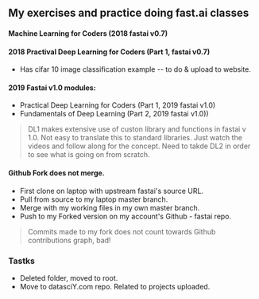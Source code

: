 ## My exercises and practice doing fast.ai classes

#### Machine Learning for Coders (2018 fastai v0.7)

#### 2018 Practival Deep Learning for Coders (Part 1, fastai v0.7)
 * Has cifar 10 image classification example -- to do & upload to website.


#### 2019 Fastai v1.0 modules:

  * Practical Deep Learning for Coders (Part 1, 2019 fastai v1.0) 
  * Fundamentals of Deep Learning (Part 2, 2019 fastai v1.0))

>DL1 makes extensive use of custon library and functions in fastai v 1.0.  Not easy to translate this to standard libraries.  Just watch the videos and follow along for the concept.  Need to takde DL2 in order to see what is going on from scratch. 

#### Github Fork does not merge.  

 * First clone on laptop with upstream fastai's source URL.
 * Pull from source to my laptop master branch.
 * Merge with my working files in my own master branch.
 * Push to my Forked version on my account's Github - fastai repo.

>Commits made to my fork does not count towards Github contributions graph, bad!

### Tastks

 * Deleted folder, moved to root.
 * Move to datasciY.com repo.  Related to projects uploaded.
  
  




